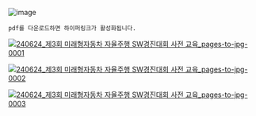 ![image](https://github.com/SKKUAutoLab/FutureCar_AutoDriving_SW_Competition/assets/98069142/f478165b-5bd4-4b1e-a0d7-3b016ddbb0a1)
  
```
pdf를 다운로드하면 하이퍼링크가 활성화됩니다.
```

[![240624_제3회 미래형자동차 자율주행 SW경진대회 사전 교육_pages-to-jpg-0001](https://github.com/SKKUAutoLab/FutureCar_AutoDriving_SW_Competition/assets/68187536/5ce9b28c-f72a-4551-a4a6-2d4d41bae8ab)](https://github.com/SKKUAutoLab/FutureCar_AutoDriving_SW_Competition/blob/main/%EA%B5%90%EC%9C%A1%EC%9E%90%EB%A3%8C/240624_%EC%A0%9C3%ED%9A%8C%20%EB%AF%B8%EB%9E%98%ED%98%95%EC%9E%90%EB%8F%99%EC%B0%A8%20%EC%9E%90%EC%9C%A8%EC%A3%BC%ED%96%89%20SW%EA%B2%BD%EC%A7%84%EB%8C%80%ED%9A%8C%20%EC%82%AC%EC%A0%84%20%EA%B5%90%EC%9C%A1.pdf)

[![240624_제3회 미래형자동차 자율주행 SW경진대회 사전 교육_pages-to-jpg-0002](https://github.com/SKKUAutoLab/FutureCar_AutoDriving_SW_Competition/assets/68187536/b9eb36da-adb0-4d50-8b69-da1ee9b58fdc)](https://github.com/SKKUAutoLab/FutureCar_AutoDriving_SW_Competition/blob/main/%EA%B5%90%EC%9C%A1%EC%9E%90%EB%A3%8C/240624_%EC%A0%9C3%ED%9A%8C%20%EB%AF%B8%EB%9E%98%ED%98%95%EC%9E%90%EB%8F%99%EC%B0%A8%20%EC%9E%90%EC%9C%A8%EC%A3%BC%ED%96%89%20SW%EA%B2%BD%EC%A7%84%EB%8C%80%ED%9A%8C%20%EC%82%AC%EC%A0%84%20%EA%B5%90%EC%9C%A1.pdf)

[![240624_제3회 미래형자동차 자율주행 SW경진대회 사전 교육_pages-to-jpg-0003](https://github.com/SKKUAutoLab/FutureCar_AutoDriving_SW_Competition/assets/68187536/57d5f3f2-cf1d-4bdf-b96c-4f4a66a12a27)](https://github.com/SKKUAutoLab/FutureCar_AutoDriving_SW_Competition/blob/main/%EA%B5%90%EC%9C%A1%EC%9E%90%EB%A3%8C/240624_%EC%A0%9C3%ED%9A%8C%20%EB%AF%B8%EB%9E%98%ED%98%95%EC%9E%90%EB%8F%99%EC%B0%A8%20%EC%9E%90%EC%9C%A8%EC%A3%BC%ED%96%89%20SW%EA%B2%BD%EC%A7%84%EB%8C%80%ED%9A%8C%20%EC%82%AC%EC%A0%84%20%EA%B5%90%EC%9C%A1.pdf)
